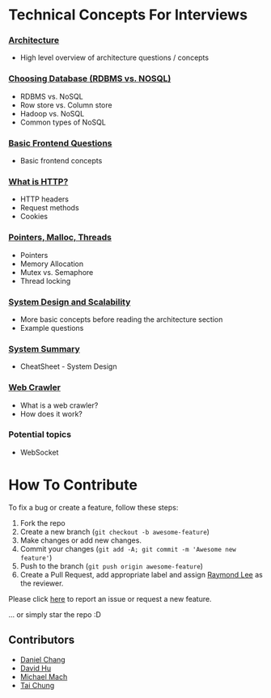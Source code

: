 # Technical Concepts For Interviews

### [Architecture](/Architecture.md)
- High level overview of architecture questions / concepts

### [Choosing Database (RDBMS vs. NOSQL)](/ChoosingDB.md)
- RDBMS vs. NoSQL
- Row store vs. Column store
- Hadoop vs. NoSQL
- Common types of NoSQL

### [Basic Frontend Questions](/Frontend.md)
- Basic frontend concepts

### [What is HTTP?](/HTTP.md)
- HTTP headers
- Request methods
- Cookies

### [Pointers, Malloc, Threads](/Memory.md)
- Pointers
- Memory Allocation
- Mutex vs. Semaphore
- Thread locking

### [System Design and Scalability](/SystemDesign.md)
- More basic concepts before reading the architecture section
- Example questions

### [System Summary](/SystemSummary.md)
- CheatSheet - System Design

### [Web Crawler](/WebCrawler.md)
- What is a web crawler?
- How does it work?

### Potential topics
- WebSocket

# How To Contribute

To fix a bug or create a feature, follow these steps:

1. Fork the repo
2. Create a new branch (`git checkout -b awesome-feature`)
3. Make changes or add new changes.
5. Commit your changes (`git add -A; git commit -m 'Awesome new feature'`)
6. Push to the branch (`git push origin awesome-feature`)
7. Create a Pull Request, add appropriate label and assign [Raymond Lee](https://www.github.com/rlee0525) as the reviewer.

Please click [here](https://github.com/rlee0525/TechnicalConceptsForInterviews/issues/new) to report an issue or request a new feature.

... or simply star the repo :D

## Contributors
- [Daniel Chang](https://github.com/DanielLChang)
- [David Hu](htthttps://github.com/davidhu2000)
- [Michael Mach](https://github.com/mike591)
- [Tai Chung](https://github.com/tchung1118)
